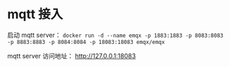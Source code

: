 # mqtt 接入

启动 mqtt server：
``
docker run -d --name emqx -p 1883:1883 -p 8083:8083 -p 8883:8883 -p 8084:8084 -p 18083:18083 emqx/emqx
``

mqtt server 访问地址：
http://127.0.0.1:18083